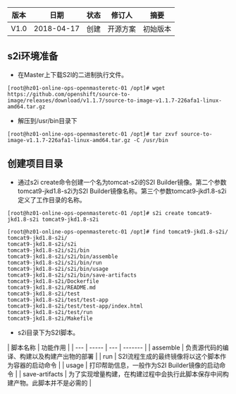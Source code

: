 | 版本   |   日期   |   状态  | 修订人    |    摘要   |
| ------ | ----- | ----- | ------- | ------ |
| V1.0  | 2018-04-17  | 创建  |  开源方案   |    初始版本  |


## s2i环境准备

- 在Master上下载S2I的二进制执行文件。
```
[root@hz01-online-ops-openmasteretc-01 /opt]# wget https://github.com/openshift/source-to-image/releases/download/v1.1.7/source-to-image-v1.1.7-226afa1-linux-amd64.tar.gz
```

- 解压到/usr/bin目录下
```
[root@hz01-online-ops-openmasteretc-01 /opt]# tar zxvf source-to-image-v1.1.7-226afa1-linux-amd64.tar.gz -C /usr/bin
```

## 创建项目目录

- 通过s2i create命令创建一个名为tomcat-s2i的S2I Builder镜像。第二个参数tomcat9-jkd1.8-s2i为S2I Builder镜像名称。第三个参数tomcat9-jkd1.8-s2i定义了工作目录的名称。

```
[root@hz01-online-ops-openmasteretc-01 /opt]# s2i create tomcat9-jkd1.8-s2i tomcat9-jkd1.8-s2i

[root@hz01-online-ops-openmasteretc-01 /opt]# find tomcat9-jkd1.8-s2i/
tomcat9-jkd1.8-s2i/
tomcat9-jkd1.8-s2i/s2i
tomcat9-jkd1.8-s2i/s2i/bin
tomcat9-jkd1.8-s2i/s2i/bin/assemble
tomcat9-jkd1.8-s2i/s2i/bin/run
tomcat9-jkd1.8-s2i/s2i/bin/usage
tomcat9-jkd1.8-s2i/s2i/bin/save-artifacts
tomcat9-jkd1.8-s2i/Dockerfile
tomcat9-jkd1.8-s2i/README.md
tomcat9-jkd1.8-s2i/test
tomcat9-jkd1.8-s2i/test/test-app
tomcat9-jkd1.8-s2i/test/test-app/index.html
tomcat9-jkd1.8-s2i/test/run
tomcat9-jkd1.8-s2i/Makefile
```

- s2i目录下为S2I脚本。

| 脚本名称 | 功能作用 | 
| ---    | -----  |  --- | -------  |
| assemble | 负责源代码的编译、构建以及构建产出物的部署 | 
| run | S2I流程生成的最终镜像将以这个脚本作为容器的启动命令 | 
| usage | 打印帮助信息，一般作为S2I Builder镜像的启动命令 | 
| save-artifacts | 为了实现增量构建，在构建过程中会执行此脚本保存中间构建产物。此脚本并不是必需的 | 
